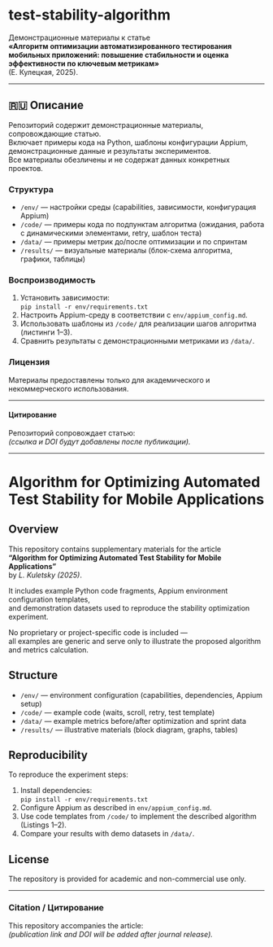 # test-stability-algorithm

Демонстрационные материалы к статье  
**«Алгоритм оптимизации автоматизированного тестирования мобильных приложений: повышение стабильности и оценка эффективности по ключевым метрикам»**  
(Е. Кулецкая, 2025).

---

## 🇷🇺 Описание

Репозиторий содержит демонстрационные материалы, сопровождающие статью.  
Включает примеры кода на Python, шаблоны конфигурации Appium, демонстрационные данные и результаты экспериментов.  
Все материалы обезличены и не содержат данных конкретных проектов.

### Структура
- `/env/` — настройки среды (capabilities, зависимости, конфигурация Appium)
- `/code/` — примеры кода по подпунктам алгоритма (ожидания, работа с динамическими элементами, retry, шаблон теста)
- `/data/` — примеры метрик до/после оптимизации и по спринтам
- `/results/` — визуальные материалы (блок-схема алгоритма, графики, таблицы)

### Воспроизводимость
1. Установить зависимости:  
   `pip install -r env/requirements.txt`
2. Настроить Appium-среду в соответствии с `env/appium_config.md`.
3. Использовать шаблоны из `/code/` для реализации шагов алгоритма (листинги 1–3).
4. Сравнить результаты с демонстрационными метриками из `/data/`.

### Лицензия
Материалы предоставлены только для академического и некоммерческого использования.

---

#### Цитирование
Репозиторий сопровождает статью:  
*(ссылка и DOI будут добавлены после публикации).*

---

# Algorithm for Optimizing Automated Test Stability for Mobile Applications

## Overview

This repository contains supplementary materials for the article  
**“Algorithm for Optimizing Automated Test Stability for Mobile Applications”**  
by *L. Kuletsky (2025)*.

It includes example Python code fragments, Appium environment configuration templates,  
and demonstration datasets used to reproduce the stability optimization experiment.

No proprietary or project-specific code is included —  
all examples are generic and serve only to illustrate the proposed algorithm and metrics calculation.

## Structure
- `/env/` — environment configuration (capabilities, dependencies, Appium setup)
- `/code/` — example code (waits, scroll, retry, test template)
- `/data/` — example metrics before/after optimization and sprint data
- `/results/` — illustrative materials (block diagram, graphs, tables)

## Reproducibility
To reproduce the experiment steps:
1. Install dependencies:  
   `pip install -r env/requirements.txt`
2. Configure Appium as described in `env/appium_config.md`.
3. Use code templates from `/code/` to implement the described algorithm (Listings 1–2).
4. Compare your results with demo datasets in `/data/`.

## License
The repository is provided for academic and non-commercial use only.

---

### Citation / Цитирование
This repository accompanies the article:  
*(publication link and DOI will be added after journal release).*
